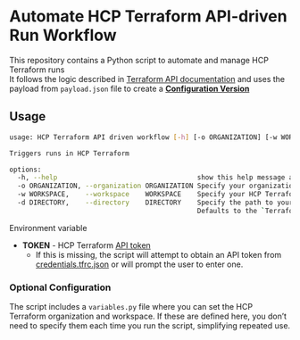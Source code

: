# Automate HCP Terraform API-driven Run Workflow
This repository contains a Python script to automate and manage HCP Terraform runs</br> 
It follows the logic described in [Terraform API documentation](https://developer.hashicorp.com/terraform/cloud-docs/api-docs/run) 
and uses the payload from `payload.json` file to create a [**Configuration Version**](https://developer.hashicorp.com/terraform/cloud-docs/api-docs/configuration-versions#create-a-configuration-version)

## Usage
```bash
usage: HCP Terraform API driven workflow [-h] [-o ORGANIZATION] [-w WORKSPACE]

Triggers runs in HCP Terraform

options:
  -h, --help                                   show this help message and exit
  -o ORGANIZATION, --organization ORGANIZATION Specify your organization name
  -w WORKSPACE,    --workspace    WORKSPACE    Specify your HCP Terraform API-driven workspace
  -d DIRECTORY,    --directory    DIRECTORY    Specify the path to your Terraform configuration files. 
                                               Defaults to the `TerraformConfig` subdirectory.
```
Environment variable
- **TOKEN** - HCP Terraform [API token](https://developer.hashicorp.com/terraform/cloud-docs/users-teams-organizations/api-tokens)
    - If this is missing, the script will attempt to obtain an API token from  [credentials.tfrc.json](credentials.tfrc.json) or will prompt the user to enter one.

### Optional Configuration
The script includes a `variables.py` file where you can set the HCP Terraform organization and workspace. If these are defined here, you don’t need to specify them each time you run the script, simplifying repeated use.
